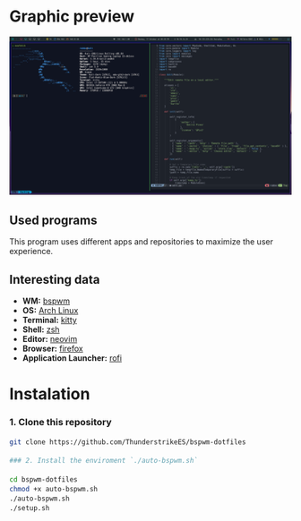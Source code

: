 # Graphic preview
<p align="center">
  <img src="screenshots/1.png">
</p>


## Used programs

This program uses different apps and repositories to maximize the user experience.

## Interesting data 

- **WM:** [bspwm](https://github.com/baskerville/bspwm)
- **OS:** [Arch Linux](https://archlinux.org)
- **Terminal:** [kitty](https://github.com/kovidgoyal/kitty)
- **Shell:** [zsh](https://wiki.archlinux.org/index.php/Zsh)
- **Editor:** [neovim](https://github.com/neovim/neovim)
- **Browser:** [firefox](https://www.mozilla.org/en-US/firefox)
- **Application Launcher:** [rofi](https://github.com/davatorium/rofi)

# Instalation

### 1. Clone this repository

````bash
git clone https://github.com/ThunderstrikeES/bspwm-dotfiles

### 2. Install the enviroment `./auto-bspwm.sh`

cd bspwm-dotfiles
chmod +x auto-bspwm.sh
./auto-bspwm.sh
./setup.sh
